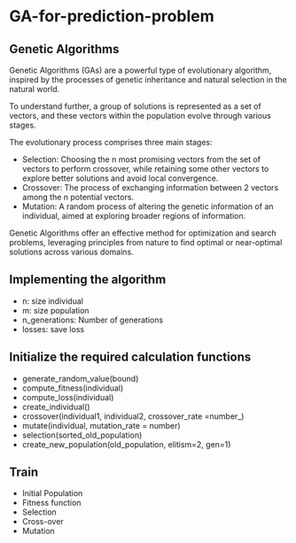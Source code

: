 # GA-for-prediction-problem
## Genetic Algorithms

Genetic Algorithms (GAs) are a powerful type of evolutionary algorithm, inspired by the processes of genetic inheritance and natural selection in the natural world.

To understand further, a group of solutions is represented as a set of vectors, and these vectors within the population evolve through various stages.

The evolutionary process comprises three main stages:

-  Selection: Choosing the n most promising vectors from the set of vectors to perform crossover, while retaining some other vectors to explore better solutions and avoid local convergence.
-  Crossover: The process of exchanging information between 2 vectors among the n potential vectors.
-  Mutation: A random process of altering the genetic information of an individual, aimed at exploring broader regions of information.

Genetic Algorithms offer an effective method for optimization and search problems, leveraging principles from nature to find optimal or near-optimal solutions across various domains.

## Implementing the algorithm
- n: size individual
- m: size population
- n_generations: Number of generations
- losses: save loss

## Initialize the required calculation functions
- generate_random_value(bound)
- compute_fitness(individual)
- compute_loss(individual)
- create_individual()
- crossover(individual1, individual2, crossover_rate =number_)
- mutate(individual, mutation_rate = number)
- selection(sorted_old_population)
- create_new_population(old_population, elitism=2, gen=1)

## Train
- Initial Population
- Fitness function
- Selection
- Cross-over
- Mutation
